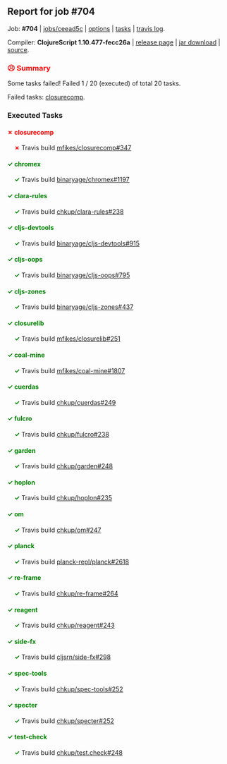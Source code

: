 ## Report for job #704

Job: **#704** | [jobs/ceead5c](https://github.com/cljs-oss/canary/commit/ceead5cef2f24a7b262221d040944611736a4324) | [options](options.edn) | [tasks](tasks.edn) | [travis log](https://travis-ci.org/cljs-oss/canary/builds/462314095).

Compiler: **ClojureScript 1.10.477-fecc26a** | [release page](https://github.com/cljs-oss/canary/releases/tag/r1.10.477-fecc26a) | [jar download](https://github.com/cljs-oss/canary/releases/download/r1.10.477-fecc26a/clojurescript-1.10.477-fecc26a.jar) | [source](https://github.com/mfikes/clojurescript/commit/fecc26a8ea8557fce6f3e74865f093b97a7a64d4).

### <b style='color:red'>☹ Summary</b>

Some tasks failed! Failed 1 / 20 (executed) of total 20 tasks.

Failed tasks: [closurecomp](#-closurecomp).

### Executed Tasks

#### <b style='color:red'>&#x2717; closurecomp</b>
&nbsp;&nbsp;&nbsp;&nbsp;<b style='color:red'>&#x2717;</b> Travis build [mfikes/closurecomp#347](https://travis-ci.org/mfikes/closurecomp/builds/462315167)<br>

#### <b style='color:green'>&#x2713; chromex</b>
&nbsp;&nbsp;&nbsp;&nbsp;<b style='color:green'>&#x2713;</b> Travis build [binaryage/chromex#1197](https://travis-ci.org/binaryage/chromex/builds/462315153)<br>

#### <b style='color:green'>&#x2713; clara-rules</b>
&nbsp;&nbsp;&nbsp;&nbsp;<b style='color:green'>&#x2713;</b> Travis build [chkup/clara-rules#238](https://travis-ci.org/chkup/clara-rules/builds/462315157)<br>

#### <b style='color:green'>&#x2713; cljs-devtools</b>
&nbsp;&nbsp;&nbsp;&nbsp;<b style='color:green'>&#x2713;</b> Travis build [binaryage/cljs-devtools#915](https://travis-ci.org/binaryage/cljs-devtools/builds/462315159)<br>

#### <b style='color:green'>&#x2713; cljs-oops</b>
&nbsp;&nbsp;&nbsp;&nbsp;<b style='color:green'>&#x2713;</b> Travis build [binaryage/cljs-oops#795](https://travis-ci.org/binaryage/cljs-oops/builds/462315161)<br>

#### <b style='color:green'>&#x2713; cljs-zones</b>
&nbsp;&nbsp;&nbsp;&nbsp;<b style='color:green'>&#x2713;</b> Travis build [binaryage/cljs-zones#437](https://travis-ci.org/binaryage/cljs-zones/builds/462315165)<br>

#### <b style='color:green'>&#x2713; closurelib</b>
&nbsp;&nbsp;&nbsp;&nbsp;<b style='color:green'>&#x2713;</b> Travis build [mfikes/closurelib#251](https://travis-ci.org/mfikes/closurelib/builds/462315174)<br>

#### <b style='color:green'>&#x2713; coal-mine</b>
&nbsp;&nbsp;&nbsp;&nbsp;<b style='color:green'>&#x2713;</b> Travis build [mfikes/coal-mine#1807](https://travis-ci.org/mfikes/coal-mine/builds/462315187)<br>

#### <b style='color:green'>&#x2713; cuerdas</b>
&nbsp;&nbsp;&nbsp;&nbsp;<b style='color:green'>&#x2713;</b> Travis build [chkup/cuerdas#249](https://travis-ci.org/chkup/cuerdas/builds/462315193)<br>

#### <b style='color:green'>&#x2713; fulcro</b>
&nbsp;&nbsp;&nbsp;&nbsp;<b style='color:green'>&#x2713;</b> Travis build [chkup/fulcro#238](https://travis-ci.org/chkup/fulcro/builds/462315199)<br>

#### <b style='color:green'>&#x2713; garden</b>
&nbsp;&nbsp;&nbsp;&nbsp;<b style='color:green'>&#x2713;</b> Travis build [chkup/garden#248](https://travis-ci.org/chkup/garden/builds/462315201)<br>

#### <b style='color:green'>&#x2713; hoplon</b>
&nbsp;&nbsp;&nbsp;&nbsp;<b style='color:green'>&#x2713;</b> Travis build [chkup/hoplon#235](https://travis-ci.org/chkup/hoplon/builds/462315205)<br>

#### <b style='color:green'>&#x2713; om</b>
&nbsp;&nbsp;&nbsp;&nbsp;<b style='color:green'>&#x2713;</b> Travis build [chkup/om#247](https://travis-ci.org/chkup/om/builds/462315209)<br>

#### <b style='color:green'>&#x2713; planck</b>
&nbsp;&nbsp;&nbsp;&nbsp;<b style='color:green'>&#x2713;</b> Travis build [planck-repl/planck#2618](https://travis-ci.org/planck-repl/planck/builds/462315413)<br>

#### <b style='color:green'>&#x2713; re-frame</b>
&nbsp;&nbsp;&nbsp;&nbsp;<b style='color:green'>&#x2713;</b> Travis build [chkup/re-frame#264](https://travis-ci.org/chkup/re-frame/builds/462315222)<br>

#### <b style='color:green'>&#x2713; reagent</b>
&nbsp;&nbsp;&nbsp;&nbsp;<b style='color:green'>&#x2713;</b> Travis build [chkup/reagent#243](https://travis-ci.org/chkup/reagent/builds/462315409)<br>

#### <b style='color:green'>&#x2713; side-fx</b>
&nbsp;&nbsp;&nbsp;&nbsp;<b style='color:green'>&#x2713;</b> Travis build [cljsrn/side-fx#298](https://travis-ci.org/cljsrn/side-fx/builds/462315399)<br>

#### <b style='color:green'>&#x2713; spec-tools</b>
&nbsp;&nbsp;&nbsp;&nbsp;<b style='color:green'>&#x2713;</b> Travis build [chkup/spec-tools#252](https://travis-ci.org/chkup/spec-tools/builds/462315381)<br>

#### <b style='color:green'>&#x2713; specter</b>
&nbsp;&nbsp;&nbsp;&nbsp;<b style='color:green'>&#x2713;</b> Travis build [chkup/specter#252](https://travis-ci.org/chkup/specter/builds/462315253)<br>

#### <b style='color:green'>&#x2713; test-check</b>
&nbsp;&nbsp;&nbsp;&nbsp;<b style='color:green'>&#x2713;</b> Travis build [chkup/test.check#248](https://travis-ci.org/chkup/test.check/builds/462315379)<br>